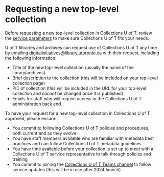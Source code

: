 # Requesting a new top-level collection

Before requesting a new top-level collection in Collections U of T, review the [service parameters](https://github.com/utlib/collections-uoft/blob/main/README.md#about-collections-u-of-t) to make sure Collections U of T fits your needs.

U of T libraries and archives can request use of Collections U of T any time by emailing digitalinitiatives@library.utoronto.ca with their request, including the following information:

* Title of the new top-level collection (usually the name of the library/archives)
* Brief description to the collection (this will be included on your top-level collection page)
* PID of collection (this will be included in the URL for your top-level collection and *cannot* be changed once it is published)
* Emails for staff who will require access to the Collections U of T administration back end

To have your request for a new top-level collection in Collections U of T approved, please ensure:
* You commit to following Collections U of T policies and procedures, both current and as they evolve
* You have staff members available who are familiar with metadata best practices and can follow Collections U of T metadata guidelines
* You have time available before your collection is set up to meet with a Collections U of T service representative to talk through policies and training
* You commit to joining the [Collections U of T Teams channel](https://teams.microsoft.com/l/channel/19%3a0c2caaac27a04fe7b6e37018970a66b5%40thread.tacv2/Collections%2520U%2520of%2520T?groupId=2151c2c7-2063-412d-8ebf-de2c9f809003&tenantId=78aac226-2f03-4b4d-9037-b46d56c55210) to follow service updates (this will be in use after 2024 launch)
